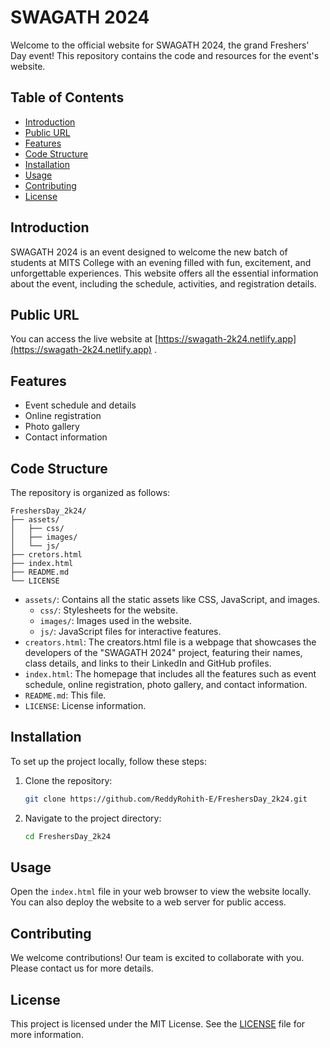 # SWAGATH 2024

Welcome to the official website for SWAGATH 2024, the grand Freshers' Day event! This repository contains the code and resources for the event's website.

## Table of Contents

- [Introduction](#introduction)
- [Public URL](#public-url)
- [Features](#features)
- [Code Structure](#code-structure)
- [Installation](#installation)
- [Usage](#usage)
- [Contributing](#contributing)
- [License](#license)

## Introduction

SWAGATH 2024 is an event designed to welcome the new batch of students at MITS College with an evening filled with fun, excitement, and unforgettable experiences. This website offers all the essential information about the event, including the schedule, activities, and registration details.

## Public URL

You can access the live website at [https://swagath-2k24.netlify.app](https://swagath-2k24.netlify.app) .

## Features

- Event schedule and details
- Online registration
- Photo gallery
- Contact information

## Code Structure

The repository is organized as follows:

```
FreshersDay_2k24/
├── assets/
│   ├── css/
│   ├── images/
│   └── js/
├── cretors.html
├── index.html
├── README.md
└── LICENSE
```

- `assets/`: Contains all the static assets like CSS, JavaScript, and images.
    - `css/`: Stylesheets for the website.
    - `images/`: Images used in the website.
    - `js/`: JavaScript files for interactive features.
- `creators.html`: The creators.html file is a webpage that showcases the developers of the "SWAGATH 2024" project, featuring their names, class details, and links to their LinkedIn and GitHub profiles.
- `index.html`: The homepage that includes all the features such as event schedule, online registration, photo gallery, and contact information.
- `README.md`: This file.
- `LICENSE`: License information.

## Installation

To set up the project locally, follow these steps:

1. Clone the repository:
     ```sh
     git clone https://github.com/ReddyRohith-E/FreshersDay_2k24.git
     ```
2. Navigate to the project directory:
     ```sh
     cd FreshersDay_2k24
     ```

## Usage

Open the `index.html` file in your web browser to view the website locally. You can also deploy the website to a web server for public access.

## Contributing

We welcome contributions! Our team is excited to collaborate with you. Please contact us for more details.

## License

This project is licensed under the MIT License. See the [LICENSE](LICENSE) file for more information.